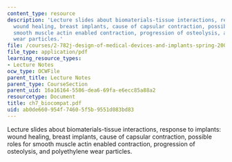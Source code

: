```yaml
---
content_type: resource
description: 'Lecture slides about biomaterials-tissue interactions, response to implants:
  wound healing, breast implants, cause of capsular contraction, possible roles for
  smooth muscle actin enabled contraction, progression of osteolysis, and polyethylene
  wear particles.'
file: /courses/2-782j-design-of-medical-devices-and-implants-spring-2006/ab0de660954f74605f5b9551d083bd83_ch7_biocompat.pdf
file_type: application/pdf
learning_resource_types:
- Lecture Notes
ocw_type: OCWFile
parent_title: Lecture Notes
parent_type: CourseSection
parent_uid: 16a16164-5586-dea6-69fa-e6ecc85a88a2
resourcetype: Document
title: ch7_biocompat.pdf
uid: ab0de660-954f-7460-5f5b-9551d083bd83
---
```

Lecture slides about biomaterials-tissue interactions, response to implants: wound healing, breast implants, cause of capsular contraction, possible roles for smooth muscle actin enabled contraction, progression of osteolysis, and polyethylene wear particles.

